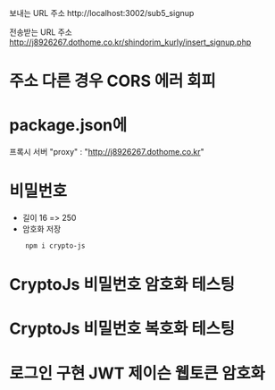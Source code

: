보내는 URL 주소
http://localhost:3002/sub5_signup

전송받는 URL 주소
http://j8926267.dothome.co.kr/shindorim_kurly/insert_signup.php

# 주소 다른 경우 CORS 에러 회피

# package.json에
프록시 서버
"proxy" : "http://j8926267.dothome.co.kr"


# 비밀번호
- 길이 16 => 250
- 암호화 저장
```BASH
    npm i crypto-js
```

# CryptoJs 비밀번호 암호화 테스팅

# CryptoJs 비밀번호 복호화 테스팅

# 로그인 구현 JWT 제이슨 웹토큰 암호화